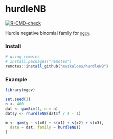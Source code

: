 # hurdleNB
[![R-CMD-check](https://github.com/muskuloes/hurdleNB/actions/workflows/R-CMD-check.yaml/badge.svg)](https://github.com/muskuloes/hurdleNB/actions/workflows/R-CMD-check.yaml)

Hurdle negative binomial family for [`mgcv`](https://cran.r-project.org/web/packages/mgcv/index.html).

### Install
```r
# using remotes
# install.packages("remotes")
remotes::install_github("muskuloes/hurdleNB")
```

### Example

```r
library(mgcv)

set.seed(1)
n <- 400
dat <- gamSim(1, n = n)
dat$y <- rhurdleNB(dat$f / 4 - 1)

m <- gam(y ~ s(x0) + s(x1) + s(x2) + s(x3),
  data = dat, family = hurdleNB()
)
```
